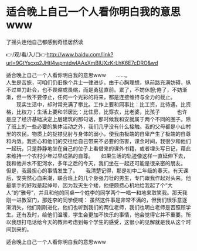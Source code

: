 # 适合晚上自己一个人看你明白我的意思www
了摇头连他自己都感到奇怪居然读

👉/观/看/入/口👉http://www.baidu.com/link?url=9GtYscxq2JHtl4wpmtdwIAAxXmBlUXzKrLhK6E7cDRO&wd

适合晚上自己一个人看你明白我的意思www　　……。　　　　　　　　　　　　　
人生是苦旅，可咱们仍旧像个兵士一律进步。由于心胸理想，纵前路充满妨碍，纵不过单刀赴会，也不畏缩或畏缩，而是勇猛直前。累了，不妨休憩;倦了，不妨渐渐，但一致不要停止，任何一个光彩的将来，都是连接维持与全力的截止。
　　现实生活中，却时常充满了攀比。工作上要和同事比：比工资，比待遇，比资格，比权力；生活上要和邻居比：比住房，比穿衣，比老婆，比孩子
　　　也许是应了经济基础决定上层建筑的那句话，那时候我和安就属于两个不同的圈子。除了班上的一些必要的集体活动之外，我们几乎没有什么接触。我的父母都是小山村里的农民，物质上的捉襟见肘与身体的弱小，使我由极端的自卑产生了极端的自尊和内敛。我担心和他们的交往给自己带来不必要的伤害，课余时间，我很少和他们一起玩，只是静静地坐在自己的位子上看借来的课外书籍，或者埋头写日记，藉此来维持一个农村少年过早成熟的自尊。　　如果生活的轨迹像这样一直延伸下去，我和他井水不犯河水，多年之后的今天，我们坐在一起还可能是很亲密的朋友。　　但是，我最担心的事情发生了。　　我清楚记得，那是初中二年级的春天。有天课后，安突然心血来潮，联合班上的几个身强力壮的男生，专门跟我作起对头来。他最拿手的好戏是起绰号，因为我天生个矮，他便颇费心机地给我起了个“大人”的“雅号”，并且和他的同桌一个姓李的同学两个一唱一和地来取笑我。那天我刚一进教室门，那姓李的同学便喊：
虽然这件事是非常不满的，但我们很乐意逐渐消失，他们刚刚进化，他们也听到我们的两位老师，我们也明白老师是否照顾学生。还有及时，给他们温暖，学生会更加不快乐的事情，他会觉得它并不重要。所以我想打电话给今天的教师考虑到每个学生的感受，这很小的见解就是我从这个时间到来的。

适合晚上自己一个人看你明白我的意思www
